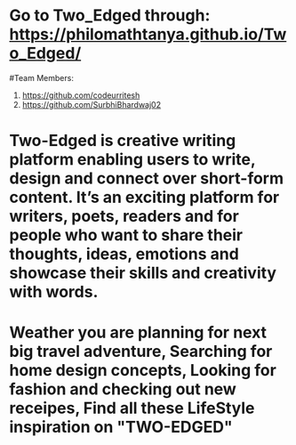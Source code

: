 # Go to Two_Edged through: https://philomathtanya.github.io/Two_Edged/
#Team Members:
1. https://github.com/codeurritesh
2. https://github.com/SurbhiBhardwaj02

# Two-Edged is creative writing platform enabling users to write, design and connect over short-form content. It’s an exciting platform for writers, poets, readers and for people who want to share their thoughts, ideas, emotions and showcase their skills and creativity with words.

# Weather you are planning for next big travel adventure, Searching for home design concepts, Looking for fashion and checking out new receipes, Find all these LifeStyle inspiration on "TWO-EDGED"


